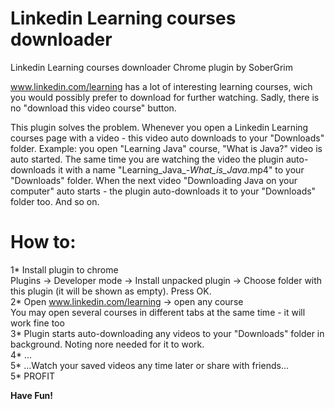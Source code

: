 # Linkedin Learning courses downloader
Linkedin Learning courses downloader Chrome plugin by SoberGrim

www.linkedin.com/learning has a lot of interesting learning courses, wich you would possibly prefer to download for further watching.
Sadly, there is no "download this video course" button.

This plugin solves the problem. Whenever you open a Linkedin Learning courses page with a video - this video auto downloads to your "Downloads" folder.
Example: you open "Learning Java" course, "What is Java?" video is auto started. The same time you are watching the video the plugin auto-downloads it with a name "Learning_Java_-_What_is_Java_.mp4" to
your "Downloads" folder. When the next video "Downloading Java on your computer" auto starts - the plugin auto-downloads it to your "Downloads" folder too. And so on.


# How to:
1* Install plugin to chrome<br>
Plugins -> Developer mode -> Install unpacked plugin -> Choose folder with this plugin (it will be shown as empty). Press OK.<br>
2* Open www.linkedin.com/learning -> open any course<br> 
You may open several courses in different tabs at the same time - it will work fine too<br>
3* Plugin starts auto-downloading any videos to your "Downloads" folder in background. Noting nore needed for it to work.<br>
4* ...<br>
5* ...Watch your saved videos any time later or share with friends...<br>
5* PROFIT<br>

<b>Have Fun!<b>

